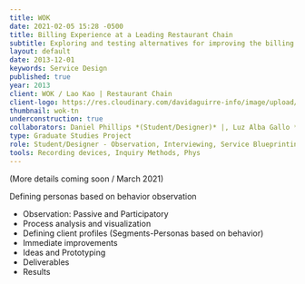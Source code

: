 ```yaml
---
title: WOK
date: 2021-02-05 15:28 -0500
title: Billing Experience at a Leading Restaurant Chain
subtitle: Exploring and testing alternatives for improving the billing experience through an end-to-end design-thinking process.
layout: default
date: 2013-12-01
keywords: Service Design
published: true
year: 2013
client: WOK / Lao Kao | Restaurant Chain
client-logo: https://res.cloudinary.com/davidaguirre-info/image/upload/v1625501345/Logos/logo-wok_xmefpm.png
thumbnail: wok-tn
underconstruction: true
collaborators: Daniel Phillips *(Student/Designer)* |, Luz Alba Gallo *(Student/Designer)* |, Manuela Mürrle*(Student/Designer)* |, Tatiana Venavides *(Student/Designer)* |, Natalia Agudelo *(Professor)* |, Rafael Vesga *(Professor)* |, Carolina Codina *(Client)*
type: Graduate Studies Project
role: Student/Designer - Observation, Interviewing, Service Blueprinting, Prototyping
tools: Recording devices, Inquiry Methods, Phys
---
```

(More details coming soon / March 2021)

Defining personas based on behavior observation

- Observation: Passive and Participatory
- Process analysis and visualization
- Defining client profiles (Segments-Personas based on behavior)
- Immediate improvements
- Ideas and Prototyping
- Deliverables
- Results

